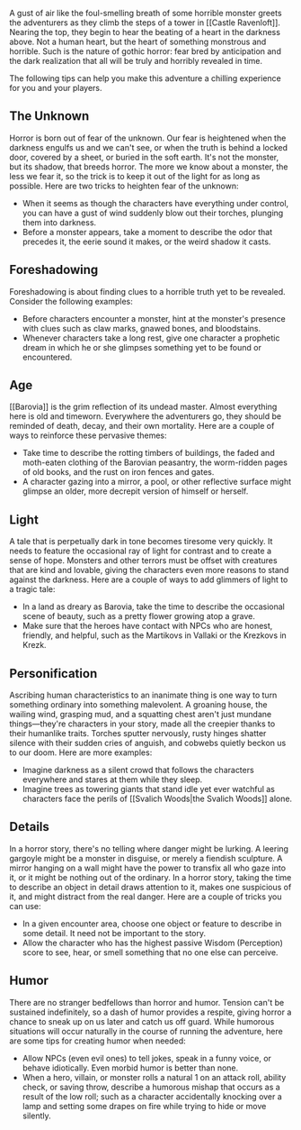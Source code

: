 A gust of air like the foul-smelling breath of some horrible monster greets the adventurers as they climb the steps of a tower in [[Castle Ravenloft]]. Nearing the top, they begin to hear the beating of a heart in the darkness above. Not a human heart, but the heart of something monstrous and horrible. Such is the nature of gothic horror: fear bred by anticipation and the dark realization that all will be truly and horribly revealed in time.

The following tips can help you make this adventure a chilling experience for you and your players.

## The Unknown
Horror is born out of fear of the unknown. Our fear is heightened when the darkness engulfs us and we can't see, or when the truth is behind a locked door, covered by a sheet, or buried in the soft earth. It's not the monster, but its shadow, that breeds horror. The more we know about a monster, the less we fear it, so the trick is to keep it out of the light for as long as possible. Here are two tricks to heighten fear of the unknown:
- When it seems as though the characters have everything under control, you can have a gust of wind suddenly blow out their torches, plunging them into darkness.
- Before a monster appears, take a moment to describe the odor that precedes it, the eerie sound it makes, or the weird shadow it casts.

## Foreshadowing
Foreshadowing is about finding clues to a horrible truth yet to be revealed. Consider the following examples:
- Before characters encounter a monster, hint at the monster's presence with clues such as claw marks, gnawed bones, and bloodstains.
- Whenever characters take a long rest, give one character a prophetic dream in which he or she glimpses something yet to be found or encountered.

## Age
[[Barovia]] is the grim reflection of its undead master. Almost everything here is old and timeworn. Everywhere the adventurers go, they should be reminded of death, decay, and their own mortality. Here are a couple of ways to reinforce these pervasive themes:
- Take time to describe the rotting timbers of buildings, the faded and moth-eaten clothing of the Barovian peasantry, the worm-ridden pages of old books, and the rust on iron fences and gates.
- A character gazing into a mirror, a pool, or other reflective surface might glimpse an older, more decrepit version of himself or herself.

## Light
A tale that is perpetually dark in tone becomes tiresome very quickly. It needs to feature the occasional ray of light for contrast and to create a sense of hope. Monsters and other terrors must be offset with creatures that are kind and lovable, giving the characters even more reasons to stand against the darkness. Here are a couple of ways to add glimmers of light to a tragic tale:
- In a land as dreary as Barovia, take the time to describe the occasional scene of beauty, such as a pretty flower growing atop a grave.
- Make sure that the heroes have contact with NPCs who are honest, friendly, and helpful, such as the Martikovs in Vallaki or the Krezkovs in Krezk.

## Personification
Ascribing human characteristics to an inanimate thing is one way to turn something ordinary into something malevolent. A groaning house, the wailing wind, grasping mud, and a squatting chest aren't just mundane things—they're characters in your story, made all the creepier thanks to their humanlike traits. Torches sputter nervously, rusty hinges shatter silence with their sudden cries of anguish, and cobwebs quietly beckon us to our doom. Here are more examples:
- Imagine darkness as a silent crowd that follows the characters everywhere and stares at them while they sleep.
- Imagine trees as towering giants that stand idle yet ever watchful as characters face the perils of [[Svalich Woods|the Svalich Woods]] alone.

## Details
In a horror story, there's no telling where danger might be lurking. A leering gargoyle might be a monster in disguise, or merely a fiendish sculpture. A mirror hanging on a wall might have the power to transfix all who gaze into it, or it might be nothing out of the ordinary. In a horror story, taking the time to describe an object in detail draws attention to it, makes one suspicious of it, and might distract from the real danger.
Here are a couple of tricks you can use:
- In a given encounter area, choose one object or feature to describe in some detail. It need not be important to the story.
- Allow the character who has the highest passive Wisdom (Perception) score to see, hear, or smell something that no one else can perceive.

## Humor
There are no stranger bedfellows than horror and humor. Tension can't be sustained indefinitely, so a dash of humor provides a respite, giving horror a chance to sneak up on us later and catch us off guard. While humorous situations will occur naturally in the course of running the adventure, here are some tips for creating humor when needed:
- Allow NPCs (even evil ones) to tell jokes, speak in a funny voice, or behave idiotically. Even morbid humor is better than none.
- When a hero, villain, or monster rolls a natural 1 on an attack roll, ability check, or saving throw, describe a humorous mishap that occurs as a result of the low roll; such as a character accidentally knocking over a lamp and setting some drapes on fire while trying to hide or move silently.
